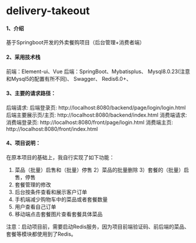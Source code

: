 # delivery-takeout

#### 1、介绍
基于Springboot开发的外卖餐购项目（后台管理+消费者端）

#### 2、采用技术栈
前端：Element-ui、Vue
后端：SpringBoot、Mybatisplus、
Mysql8.0.23(注意和Mysql5的配置有所不同)、
Swagger、
Redis6.0+、

#### 3、主要的请求路径：

后端请求:
后端登录页:  http://localhost:8080/backend/page/login/login.html
后端主要展示页/主页: http://localhost:8080/backend/index.html
消费端请求:
消费端登录页: http://localhost:8080/front/page/login.html
消费端主页: http://localhost:8080/front/index.html


#### 4、项目说明：
在原本项目的基础上，我自行实现了如下功能：
1) 菜品（批量）启售和（批量）停售
   2）菜品的批量删除
   3）套餐的（批量）启售，停售
4) 套餐管理的修改
5) 后台按条件查看和展示客户订单
6) 手机端减少购物车中的菜品或者套餐数量
7) 用户查看自己订单
8) 移动端点击套餐图片查看套餐具体菜品

注意：启动项目前，需要启动Redis服务，因为项目前端验证码、前后端的菜品、套餐等模块都使用到了Redis。

